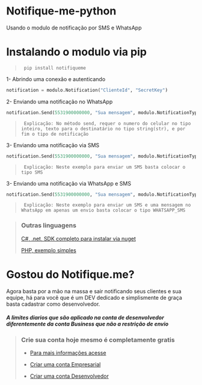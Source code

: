 # Notifique-me-python
Usando o modulo de notificação por SMS e WhatsApp

# Instalando o modulo via pip
 > ` pip install notifiqueme`

1- Abrindo uma conexão e autenticando
```python
notification = modulo.Notification("ClienteId", "SecretKey")
```

2- Enviando uma notificação no WhatsApp
```python
notification.Send(5531900000000, "Sua mensagem", modulo.NotificationType.WHATSAPP)
```
 > ` Explicação: No método send, requer o numero do celular no tipo inteiro, texto para o destinatário no tipo string(str), e por fim o tipo de notificação`
 
 3- Enviando uma notificação via SMS
 ```python
notification.Send(5531900000000, "Sua mensagem", modulo.NotificationType.SMS)
```
 > ` Explicação: Neste exemplo para enviar um SMS basta colocar o tipo SMS`
 
 3- Enviando uma notificação via WhatsApp e SMS
 ```python
notification.Send(5531900000000, "Sua mensagem", modulo.NotificationType.WHATSAPP_SMS)
```
 > ` Explicação: Neste exemplo para enviar um SMS e uma mensagem no WhatsApp em apenas um envio basta colocar o tipo WHATSAPP_SMS`
 
 >
> ### Outras linguagens
>
> [C#, .net, SDK completo para instalar via nuget](https://github.com/Mrr66/Notifique.me)
> 
> [PHP, exemplo simples](https://github.com/Mrr66/php-notifique-me-whatsApp)


# Gostou do Notifique.me?
Agora basta por a mão na massa e sair notificando seus clientes e sua equipe, há para você que é um DEV dedicado e simplismente de graça basta cadastrar como desenvolvedor.

##### A limites diarios que são aplicado na conta de desenvolvedor diferentemente da conta Business que não a restrição de envio 

>
> ### Crie sua conta hoje mesmo é completamente gratis 
>
>* [Para mais informações acesse](https://cad-notifique-me.herokuapp.com/)
>
>* [Criar uma conta Empresarial](https://cad-notifique-me.herokuapp.com/business)
>
>* [Criar uma conta Desenvolvedor](https://cad-notifique-me.herokuapp.com/developer)
